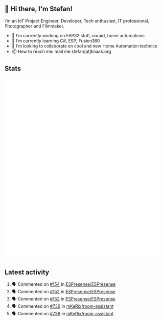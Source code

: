 ## 👋 Hi there, I'm Stefan!
I’m an IoT Project Engineer, Developer, Tech enthusiast, IT professional, Photographer and Filmmaker.

- 🔭 I’m currently working on ESP32 stuff, unraid, home automations
- 🌱 I’m currently learning C#, ESP, Fusion360
- 👯 I’m looking to collaborate on cool and new Home Automation technics
- 📫 How to reach me: mail me stefan[at]knaak.org

## Stats

![](https://github.com/corgan2222/github-stats/blob/master/generated/overview.svg) ![](https://github.com/corgan2222/github-stats/blob/master/generated/languages.svg)


## Latest activity

<!--START_SECTION:activity-->
1. 🗣 Commented on [#154](https://github.com/ESPresense/ESPresense/issues/154) in [ESPresense/ESPresense](https://github.com/ESPresense/ESPresense)
2. 🗣 Commented on [#152](https://github.com/ESPresense/ESPresense/issues/152) in [ESPresense/ESPresense](https://github.com/ESPresense/ESPresense)
3. 🗣 Commented on [#152](https://github.com/ESPresense/ESPresense/issues/152) in [ESPresense/ESPresense](https://github.com/ESPresense/ESPresense)
4. 🗣 Commented on [#736](https://github.com/mKeRix/room-assistant/issues/736) in [mKeRix/room-assistant](https://github.com/mKeRix/room-assistant)
5. 🗣 Commented on [#736](https://github.com/mKeRix/room-assistant/issues/736) in [mKeRix/room-assistant](https://github.com/mKeRix/room-assistant)
<!--END_SECTION:activity-->

<!--

